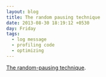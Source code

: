 ```yaml
---
layout: blog
title: The random pausing technique
date: 2013-08-30 18:19:12 +0530
day: Friday
tags:
  - log message
  - profiling code
  - optimizing
---
```


[The random-pausing technique](http://stackoverflow.com/questions/375913/what-can-i-use-to-profile-c-code-in-linux/378024#378024).
